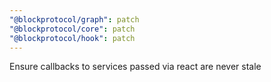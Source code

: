 ```yaml
---
"@blockprotocol/graph": patch
"@blockprotocol/core": patch
"@blockprotocol/hook": patch
---
```


Ensure callbacks to services passed via react are never stale

